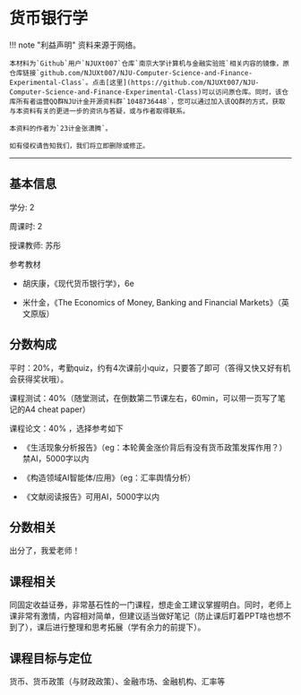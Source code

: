 # 货币银行学

!!! note "利益声明"
    资料来源于网络。

    本材料为`Github`用户`NJUXt007`仓库`南京大学计算机与金融实验班`相关内容的镜像，原仓库链接`github.com/NJUXt007/NJU-Computer-Science-and-Finance-Experimental-Class`。点击[这里](https://github.com/NJUXt007/NJU-Computer-Science-and-Finance-Experimental-Class)可以访问原仓库。同时，该仓库所有者运营QQ群NJU计金开源资料群`1048736448`，您可以通过加入该QQ群的方式，获取与本资料有关的更进一步的资讯与答疑，或与作者取得联系。

    本资料的作者为`23计金张潇腾`。

    如有侵权请告知我们，我们将立即删除或修正。

---

## 基本信息

学分: 2  

周课时: 2  

授课教师: 苏彤

参考教材

- 胡庆康，《现代货币银行学》，6e

- 米什金，《The Economics of Money, Banking and Financial Markets》（英文原版）

## 分数构成

平时：20%，考勤quiz，约有4次课前小quiz，只要答了即可（答得又快又好有机会获得奖状哦）。

课程测试：40%（随堂测试，在倒数第二节课左右，60min，可以带一页写了笔记的A4 cheat paper）

课程论文：40%  ，选择参考如下

- 《生活现象分析报告》（eg：本轮黄金涨价背后有没有货币政策发挥作用？）禁AI，5000字以内

- 《构造领域AI智能体/应用》（eg：汇率舆情分析）

- 《文献阅读报告》可用AI，5000字以内

## 分数相关

出分了，我爱老师！

## 课程相关

同固定收益证券，非常基石性的一门课程，想走金工建议掌握明白。同时，老师上课非常有激情，内容相对简单，但建议适当做好笔记（防止课后盯着PPT啥也想不到了），课后进行整理和思考拓展（学有余力的前提下）。

## 课程目标与定位

货币、货币政策（与财政政策）、金融市场、金融机构、汇率等
